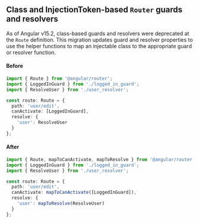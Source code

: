 ## Class and InjectionToken-based `Router` guards and resolvers

As of Angular v15.2, class-based guards and resolvers were deprecated at the `Route` definition.
This migration updates guard and resolver properties to use the helper functions to map an injectable
class to the appropriate guard or resolver function.

#### Before
```ts
import { Route } from '@angular/router';
import { LoggedInGuard } from './logged_in_guard';
import { ResolveUser } from './user_resolver';

const route: Route = {
  path: 'user/edit',
  canActivate: [LoggedInGuard],
  resolve: {
    'user': ResolveUser
  }
};
```

#### After
```ts
import { Route, mapToCanActivate, mapToResolve } from '@angular/router';
import { LoggedInGuard } from './logged_in_guard';
import { ResolveUser } from './user_resolver';

const route: Route = {
  path: 'user/edit',
  canActivate: mapToCanActivate([LoggedInGuard]),
  resolve: {
    'user': mapToResolve(ResolveUser)
  }
};
```
